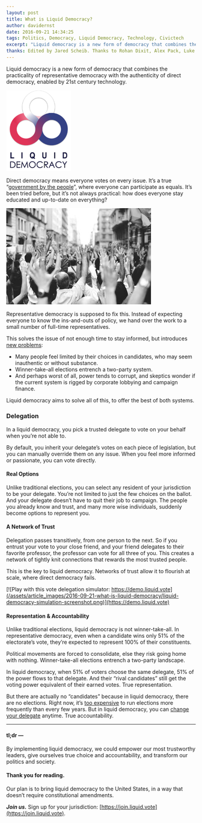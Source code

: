 ```yaml
---
layout: post
title: What is Liquid Democracy?
author: davidernst
date: 2016-09-21 14:34:25
tags: Politics, Democracy, Liquid Democracy, Technology, Civictech
excerpt: "Liquid democracy is a new form of democracy that combines the practicality of representative democracy with the authenticity of direct democracy, enabled by 21st century technology."
thanks: Edited by Jared Scheib. Thanks to Rohan Dixit, Alex Pack, Luke Davis, Andy Coenen, Teresa Yung, Eshan Kejriwal, Matt Conrad, Nick Sippl-Swezey, Naomi Njugi, Ryan Atkinson, and Dominik Schiener for feedback and other contributions.
---
```


Liquid democracy is a new form of democracy that combines the practicality of representative democracy with the authenticity of direct democracy, enabled by 21st century technology.

<img src="/assets/article_images/2016-09-21-what-is-liquid-democracy/liquid-democracy-logo.png" width="172px" />

Direct democracy means everyone votes on every issue. It’s a true “[government by the people](http://assets4.bigthink.com/system/idea_thumbnails/53575/size_1024/Abraham_Lincoln_November_1863.jpg?1384899413)”, where everyone can participate as equals. It’s been tried before, but it’s not always practical: how does everyone stay educated and up-to-date on everything?

![](/assets/article_images/2016-09-21-what-is-liquid-democracy/crowd-raises-hands-photo.png)

Representative democracy is supposed to fix this. Instead of expecting everyone to know the ins-and-outs of policy, we hand over the work to a small number of full-time representatives.

This solves the issue of not enough time to stay informed, but introduces [new problems](http://www.gallup.com/poll/180113/2014-approval-congress-remains-near-time-low.aspx):

- Many people feel limited by their choices in candidates, who may seem inauthentic or without substance.
- Winner-take-all elections entrench a two-party system.
- And perhaps worst of all, power tends to corrupt, and skeptics wonder if the current system is rigged by corporate lobbying and campaign finance.

Liquid democracy aims to solve all of this, to offer the best of both systems.

### Delegation

In a liquid democracy, you pick a trusted delegate to vote on your behalf when you’re not able to.

By default, you inherit your delegate’s votes on each piece of legislation, but you can manually override them on any issue. When you feel more informed or passionate, you can vote directly.

#### Real Options

Unlike traditional elections, you can select any resident of your jurisdiction to be your delegate. You’re not limited to just the few choices on the ballot. And your delegate doesn’t have to quit their job to campaign. The people you already know and trust, and many more wise individuals, suddenly become options to represent you.

#### A Network of Trust

Delegation passes transitively, from one person to the next. So if you entrust your vote to your close friend, and your friend delegates to their favorite professor, the professor can vote for all three of you. This creates a network of tightly knit connections that rewards the most trusted people.

This is the key to liquid democracy. Networks of trust allow it to flourish at scale, where direct democracy fails.

[![Play with this vote delegation simulator: https://demo.liquid.vote](/assets/article_images/2016-09-21-what-is-liquid-democracy/liquid-democracy-simulation-screenshot.png)](https://demo.liquid.vote)

#### Representation & Accountability

Unlike traditional elections, liquid democracy is not winner-take-all. In representative democracy, even when a candidate wins only 51% of the electorate’s vote, they’re expected to represent 100% of their constituents.

Political movements are forced to consolidate, else they risk going home with nothing. Winner-take-all elections entrench a two-party landscape.

In liquid democracy, when 51% of voters choose the same delegate, 51% of the power flows to that delegate. And their “rival candidates” still get the voting power equivalent of their earned votes. True representation.

But there are actually no “candidates” because in liquid democracy, there are no elections. Right now, it’s [too expensive](http://slides.com/domsch/deck-1#/6) to run elections more frequently than every few years. But in liquid democracy, you can [change your delegate](/assets/article_images/2016-09-21-what-is-liquid-democracy/see-you-in-4-years.png) anytime. True accountability.

---------

#### tl;dr —

By implementing liquid democracy, we could empower our most trustworthy leaders, give ourselves true choice and accountability, and transform our politics and society.

#### Thank you for reading.

Our plan is to bring liquid democracy to the United States, in a way that doesn’t require constitutional amendments.

***Join us.*** Sign up for your jurisdiction: [https://join.liquid.vote](https://join.liquid.vote).
